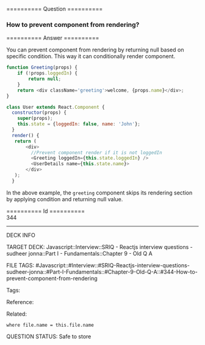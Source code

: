 ========== Question ==========  

### How to prevent component from rendering?  

========== Answer ==========  

You can prevent component from rendering by returning null based on specific
condition. This way it can conditionally render component.

```javascript
function Greeting(props) {
    if (!props.loggedIn) {
        return null;
    }
    return <div className='greeting'>welcome, {props.name}</div>;
}
```

```javascript
class User extends React.Component {
  constructor(props) {
    super(props);
    this.state = {loggedIn: false, name: 'John'};
  }
  render() {
   return (
       <div>
         //Prevent component render if it is not loggedIn
         <Greeting loggedIn={this.state.loggedIn} />
         <UserDetails name={this.state.name}>
       </div>
   );
  }
```

In the above example, the `greeting` component skips its rendering section by
applying condition and returning null value.

========== Id ==========  
344

---

DECK INFO

TARGET DECK: Javascript::Interview::SRIQ - Reactjs interview questions - sudheer jonna::Part I - Fundamentals::Chapter 9 - Old Q A

FILE TAGS: #Javascript::#Interview::#SRIQ-Reactjs-interview-questions-sudheer-jonna::#Part-I-Fundamentals::#Chapter-9-Old-Q-A::#344-How-to-prevent-component-from-rendering

Tags:

Reference:

Related:

```dataview
where file.name = this.file.name
```
QUESTION STATUS: Safe to store
